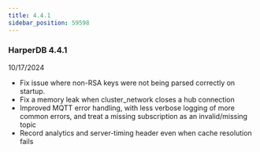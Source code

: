 ```yaml
---
title: 4.4.1
sidebar_position: 59598
---
```


### HarperDB 4.4.1
10/17/2024

* Fix issue where non-RSA keys were not being parsed correctly on startup.
* Fix a memory leak when cluster_network closes a hub connection
* Improved MQTT error handling, with less verbose logging of more common errors, and treat a missing subscription as an invalid/missing topic
* Record analytics and server-timing header even when cache resolution fails